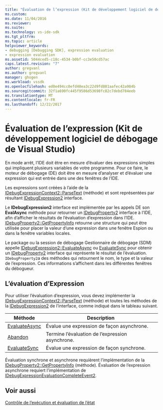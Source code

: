 ```yaml
---
title: "Évaluation de l’expression (Kit de développement logiciel de débogage de Visual Studio) | Documents Microsoft"
ms.custom: 
ms.date: 11/04/2016
ms.reviewer: 
ms.suite: 
ms.technology: vs-ide-sdk
ms.tgt_pltfrm: 
ms.topic: article
helpviewer_keywords:
- debugging [Debugging SDK], expression evaluation
- expression evaluation
ms.assetid: 5044ced5-c18c-4534-b0bf-cc3e50cd57ac
caps.latest.revision: "7"
author: gregvanl
ms.author: gregvanl
manager: ghogen
ms.workload: vssdk
ms.openlocfilehash: ed0e494cc0efd48ea3c22d9fd881aafec42a984b
ms.sourcegitcommit: 32f1a690fc445f9586d53698fc82c7debd784eeb
ms.translationtype: MT
ms.contentlocale: fr-FR
ms.lasthandoff: 12/22/2017
---
```

# <a name="expression-evaluation-visual-studio-debugging-sdk"></a>Évaluation de l’expression (Kit de développement logiciel de débogage de Visual Studio)
En mode arrêt, l’IDE doit être en mesure d’évaluer des expressions simples qui impliquent plusieurs variables de votre programme. Pour ce faire, le moteur de débogage (DE) doit être en mesure d’analyser et d’évaluer une expression qui est entrée dans une des fenêtres de l’IDE.  
  
 Les expressions sont créées à l’aide de la [IDebugExpressionContext2::ParseText](../../extensibility/debugger/reference/idebugexpressioncontext2-parsetext.md) (méthode) et sont représentées par résultant [IDebugExpression2](../../extensibility/debugger/reference/idebugexpression2.md) interface.  
  
 Le **IDebugExpression2** interface est implémentée par les appels DE son **EvalAsync** méthode pour retourner un [IDebugProperty2](../../extensibility/debugger/reference/idebugproperty2.md) interface à l’IDE, afin d’afficher le résultats de l’évaluation d’expression dans l’IDE. [IDebugProperty2::GetPropertyInfo](../../extensibility/debugger/reference/idebugproperty2-getpropertyinfo.md) retourne une structure qui peut être utilisée pour placer la valeur d’une expression dans une fenêtre Espion ou dans la fenêtre variables locales.  
  
 Le package ou la session de débogage Gestionnaire de débogage (SDM) appelle [IDebugExpression2::EvaluateAsync](../../extensibility/debugger/reference/idebugexpression2-evaluateasync.md) ou [EvaluateSync](../../extensibility/debugger/reference/idebugexpression2-evaluatesync.md) pour obtenir un [IDebugProperty2](../../extensibility/debugger/reference/idebugproperty2.md) interface qui représente le résultat de l’évaluation. `IDebugProperty2`a des méthodes qui retournent le nom, le type et la valeur de l’expression. Ces informations s’affichent dans les différentes fenêtres du débogueur.  
  
## <a name="using-expression-evaluation"></a>L’évaluation d’Expression  
 Pour utiliser l’évaluation d’expression, vous devez implémenter la [IDebugExpressionContext2::ParseText](../../extensibility/debugger/reference/idebugexpressioncontext2-parsetext.md) (méthode) et toutes les méthodes de la [IDebugExpression2](../../extensibility/debugger/reference/idebugexpression2.md) de l’interface, comme indiqué dans le tableau suivant.  
  
|Méthode|Description|  
|------------|-----------------|  
|[EvaluateAsync](../../extensibility/debugger/reference/idebugexpression2-evaluateasync.md)|Évalue une expression de façon asynchrone.|  
|[Abandon](../../extensibility/debugger/reference/idebugexpression2-abort.md)|Termine l’évaluation de l’expression asynchrone.|  
|[EvaluateSync](../../extensibility/debugger/reference/idebugexpression2-evaluatesync.md)|Évalue une expression de façon synchrone.|  
  
 Évaluation synchrone et asynchrone requièrent l’implémentation de la [IDebugProperty2::GetPropertyInfo](../../extensibility/debugger/reference/idebugproperty2-getpropertyinfo.md) (méthode). Évaluation de l’expression asynchrone requiert l’implémentation de [IDebugExpressionEvaluationCompleteEvent2](../../extensibility/debugger/reference/idebugexpressionevaluationcompleteevent2.md).  
  
## <a name="see-also"></a>Voir aussi  
 [Contrôle de l’exécution et évaluation de l’état](../../extensibility/debugger/execution-control-and-state-evaluation.md)